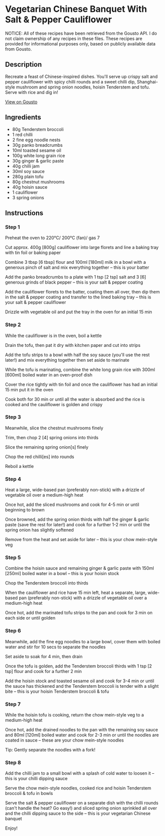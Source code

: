 # Vegetarian Chinese Banquet With Salt & Pepper Cauliflower

NOTICE: All of these recipes have been retrieved from the Gousto API. I do not claim ownership of any recipes in these files. These recipes are provided for informational purposes only, based on publicly available data from Gousto.

## Description

Recreate a feast of Chinese-inspired dishes. You'll serve up crispy salt and pepper cauliflower with spicy chilli rounds and a sweet chilli dip, Shanghai-style mushroom and spring onion noodles, hoisin Tenderstem and tofu. Serve with rice and dig in!

[View on Gousto](https://www.gousto.co.uk/recipes/cookbook/vegetarian-chinese-banquet-with-salt-pepper-cauliflower)

## Ingredients

- 80g Tenderstem broccoli
- 1 red chilli
- 2 fine egg noodle nests
- 30g panko breadcrumbs
- 10ml toasted sesame oil
- 100g white long grain rice
- 30g ginger & garlic paste
- 40g chilli jam
- 30ml soy sauce
- 280g plain tofu
- 80g chestnut mushrooms
- 40g hoisin sauce
- 1 cauliflower
- 3 spring onions

## Instructions


### Step 1

Preheat the oven to 220°C/ 200°C (fan)/ gas 7

Cut approx. 400g<span class="text-danger"> [800g] </span>cauliflower into large florets and line a baking tray with tin foil or baking paper

Combine 3 tbsp <span class="text-danger">[6 tbsp]</span> flour and 100ml <span class="text-danger">[180ml]</span> milk in a bowl with a generous pinch of salt and mix everything together – this is your batter

Add the panko breadcrumbs to a plate with 1 tsp <span class="text-danger">[2 tsp]</span> salt and 3 <span class="text-danger">[6] </span>generous grinds of black pepper – this is your salt & pepper coating

Add the cauliflower florets to the batter, coating them all over, then dip them in the salt & pepper coating and transfer to the lined baking tray – this is your salt & pepper cauliflower

Drizzle with vegetable oil and put the tray in the oven for an initial 15 min


### Step 2

While the cauliflower is in the oven, boil a kettle

Drain the tofu, then pat it dry with kitchen paper and cut into strips

Add the tofu strips to a bowl with half the soy sauce (you'll use the rest later!) and mix everything together then set aside to marinate

While the tofu is marinating, combine the white long grain rice with 300ml <span class="text-danger">[600ml]</span> boiled water in an oven-proof dish

Cover the rice tightly with tin foil and once the cauliflower has had an initial 15 min put it in the oven

Cook both for 30 min or until all the water is absorbed and the rice is cooked and the cauliflower is golden and crispy


### Step 3

Meanwhile, slice the chestnut mushrooms finely

Trim, then chop 2<span class="text-danger"> [4]</span> spring onions into thirds

Slice the remaining spring onion<span class="text-danger">[s]</span> finely

Chop the red chilli<span class="text-danger">[es]</span> into rounds

Reboil a kettle


### Step 4

Heat a large, wide-based pan (preferably non-stick) with a drizzle of vegetable oil over a medium-high heat

Once hot, add the sliced mushrooms and cook for 4-5 min or until beginning to brown

Once browned, add the spring onion thirds with half the ginger & garlic paste (save the rest for later!) and cook for a further 1-2 min or until the spring onion has slightly softened

Remove from the heat and set aside for later – this is your chow mein-style veg


### Step 5

Combine the hoisin sauce and remaining ginger & garlic paste with 150ml <span class="text-danger">[250ml]</span> boiled water in a bowl – this is your hoisin stock

Chop the Tenderstem broccoli into thirds

When the cauliflower and rice have 15 min left, heat a separate, large, wide-based pan (preferably non-stick) with a drizzle of vegetable oil over a medium-high heat

Once hot, add the marinated tofu strips to the pan and cook for 3 min on each side or until golden


### Step 6

Meanwhile, add the fine egg noodles to a large bowl, cover them with boiled water and stir for 10 secs to separate the noodles

Set aside to soak for 4 min, then drain

Once the tofu is golden, add the Tenderstem broccoli thirds with 1 tsp <span class="text-danger">[2 tsp]</span> flour and cook for a further 2 min

Add the hoisin stock and toasted sesame oil and cook for 3-4 min or until the sauce has thickened and the Tenderstem broccoli is tender with a slight bite – this is your hoisin Tenderstem broccoli & tofu


### Step 7

While the hoisin tofu is cooking, return the chow mein-style veg to a medium-high heat

Once hot, add the drained noodles to the pan with the remaining soy sauce and 80ml <span class="text-danger">[120ml]</span> boiled water and cook for 2-3 min or until the noodles are coated in sauce – these are your chow mein-style noodles

Tip: Gently separate the noodles with a fork!

### Step 8

Add the chilli jam to a small bowl with a splash of cold water to loosen it – this is your chilli dipping sauce

Serve the chow mein-style noodles, cooked rice and hoisin Tenderstem broccoli & tofu in bowls

Serve the salt & pepper cauliflower on a separate dish with the chilli rounds (can't handle the heat? Go easy!) and sliced spring onion sprinkled all over and the chilli dipping sauce to the side – this is your vegetarian Chinese banquet

Enjoy!

